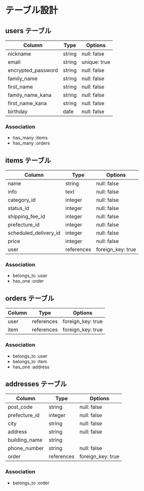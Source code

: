 # テーブル設計

## users テーブル

| Column             | Type   | Options      |
| ------------------ | ------ | ------------ |
| nickname           | string | null: false  |
| email              | string | unique: true |
| encrypted_password | string | null: false  |
| family_name        | string | null: false  |
| first_name         | string | null: false  |
| family_name_kana   | string | null: false  |
| first_name_kana    | string | null: false  |
| birthday           | date   | null: false  |

### Association

- has_many :items
- has_many :orders

## items テーブル

| Column                | Type       | Options           |
| --------------------- | ---------- | ----------------- |
| name                  | string     | null: false       |
| info                  | text       | null: false       |
| category_id           | integer    | null: false       |
| status_id             | integer    | null: false       |
| shipping_fee_id       | integer    | null: false       |
| prefecture_id         | integer    | null: false       |
| scheduled_delivery_id | integer    | null: false       |
| price                 | integer    | null: false       |
| user                  | references | foreign_key: true |

### Association

- belongs_to :user
- has_one :order

## orders テーブル

| Column | Type       | Options           |
| ------ | ---------- | ----------------- |
| user   | references | foreign_key: true |
| item   | references | foreign_key: true |

### Association

- belongs_to :user
- belongs_to :item
- has_one :address


## addresses テーブル

| Column        | Type      | Options           |
| ------------- | --------- | ----------------- |
| post_code     | string    | null: false       |
| prefecture_id | integer   | null: false       |
| city          | string    | null: false       |
| address       | string    | null: false       |
| building_name | string    |                   |
| phone_number  | string    | null: false       |
| order         |references | foreign_key: true |

### Association

- belongs_to :order
